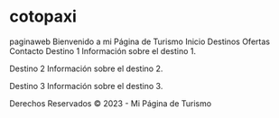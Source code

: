 # cotopaxi
paginaweb
Bienvenido a mi Página de Turismo
Inicio
Destinos
Ofertas
Contacto
Destino 1
Información sobre el destino 1.

Destino 2
Información sobre el destino 2.

Destino 3
Información sobre el destino 3.

Derechos Reservados © 2023 - Mi Página de Turismo
